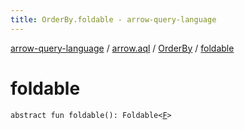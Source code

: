 ```yaml
---
title: OrderBy.foldable - arrow-query-language
---
```


[arrow-query-language](../../index.html) / [arrow.aql](../index.html) / [OrderBy](index.html) / [foldable](./foldable.html)

# foldable

`abstract fun foldable(): Foldable<`[`F`](index.html#F)`>`